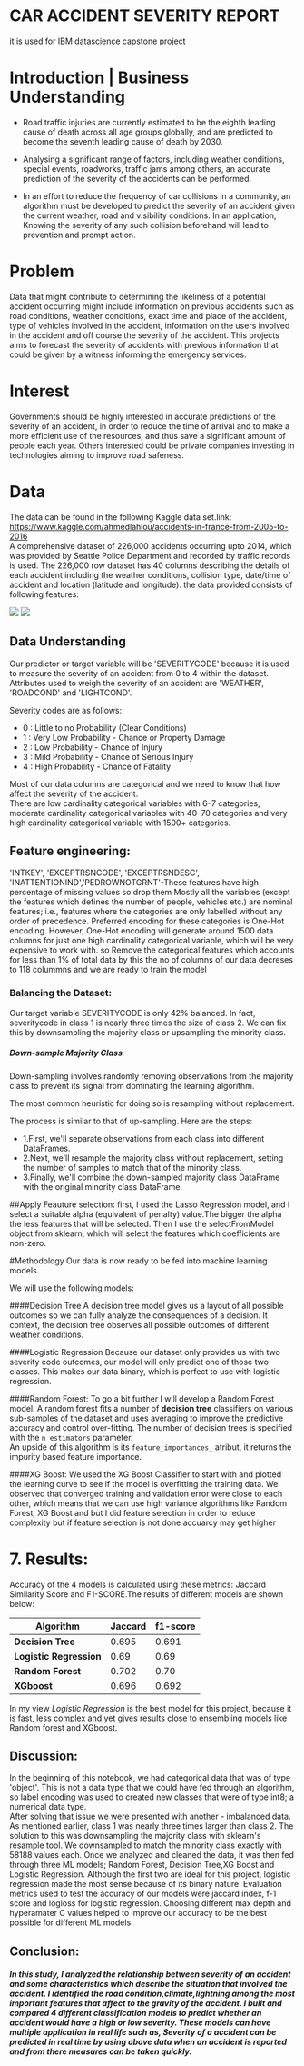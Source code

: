 # CAR ACCIDENT SEVERITY REPORT

it is used for IBM datascience capstone project

# Introduction | Business Understanding
 
* Road traffic injuries are currently estimated to be the eighth leading cause of death across all age groups globally, and are predicted to become the seventh leading cause of death by 2030.

* Analysing a significant range of factors, including weather conditions, special events, roadworks, traffic jams among others, an accurate prediction of the severity of the accidents can be performed.

* In an effort to reduce the frequency of car collisions in a community, an algorithm must be developed to predict the severity of an accident given the current weather, road and visibility conditions. In an application, Knowing the severity of any such collision beforehand will lead to prevention and prompt action.
# Problem

Data that might contribute to determining the likeliness of a potential accident occurring might include information on previous accidents such as road
conditions, weather conditions, exact time and place of the accident, type of vehicles involved in the accident, information on the users involved in the accident
and off course the severity of the accident. This projects aims to forecast the severity of accidents with previous information that could be given by a witness
informing the emergency services.


# Interest

Governments should be highly interested in accurate predictions of the severity of an accident, in order to reduce the time of arrival and to make a more efficient
use of the resources, and thus save a significant amount of people each year. Others interested could be private companies investing in technologies aiming
to improve road safeness.

# Data

The data can be found in the following Kaggle data set.link: https://www.kaggle.com/ahmedlahlou/accidents-in-france-from-2005-to-2016                                          
A comprehensive dataset of 226,000 accidents occurring upto 2014, which was provided by Seattle Police Department and recorded by traffic records is used. The 226,000 row dataset has 40 columns describing the details of each accident including the weather conditions, collision type, date/time of accident and location (latitude and longitude).
the data provided consists of following features:

![](images/features.png)
![](images/features1.png)

## Data Understanding

Our predictor or target variable will be 'SEVERITYCODE' because it is used to measure the severity of an accident from 0 to 4 within the dataset. Attributes used to weigh the severity of an accident are 'WEATHER', 'ROADCOND' and 'LIGHTCOND'.

Severity codes are as follows:
* 0 : Little to no Probability (Clear Conditions)
* 1 : Very Low Probability - Chance or Property Damage
* 2 : Low Probability - Chance of Injury
* 3 : Mild Probability - Chance of Serious Injury
* 4 : High Probability - Chance of Fatality

Most of our data columns are categorical and we need to know that how affect the severity of the accident.                                                                 
There are low cardinality categorical variables with 6–7 categories, moderate cardinality categorical variables with 40–70 categories and very high cardinality categorical variable with 1500+ categories.

## Feature engineering:                                                                                                                                                     
'INTKEY', 'EXCEPTRSNCODE', 'EXCEPTRSNDESC', 'INATTENTIONIND','PEDROWNOTGRNT'-These features have high percentage of missing values so drop them
Mostly all the variables (except the features which defines the number of people, vehicles etc.) are nominal features; i.e., features where the categories are only labelled without any order of precedence. Preferred encoding for these categories is One-Hot encoding. However, One-Hot encoding will generate around 1500 data columns for just one high cardinality categorical variable, which will be very expensive to work with.
so Remove the categorical features which accounts for less than 1% of total data by this the no of columns of our data decreses to 118 colummns and we are ready to train the model
### Balancing the Dataset:
Our target variable SEVERITYCODE is only 42% balanced. In fact, severitycode in class 1 is nearly three times the size of class 2.
We can fix this by downsampling the majority class or upsampling the minority class.
##### Down-sample Majority Class
Down-sampling involves randomly removing observations from the majority class to prevent its signal from dominating the learning algorithm.

The most common heuristic for doing so is resampling without replacement.

The process is similar to that of up-sampling. Here are the steps:

* 1.First, we'll separate observations from each class into different DataFrames.
* 2.Next, we'll resample the majority class without replacement, setting the number of samples to match that of the minority class.
* 3.Finally, we'll combine the down-sampled majority class DataFrame with the original minority class DataFrame.


##Apply Feauture selection:
first, I used the Lasso Regression model, and I select a suitable alpha (equivalent of penalty) value.The bigger the alpha the less features that will be selected.
Then I use the selectFromModel object from sklearn, which will select the features which coefficients are non-zero.

#Methodology 
Our data is now ready to be fed into machine learning models.

We will use the following models:

####Decision Tree
A decision tree model gives us a layout of all possible outcomes so we can fully analyze the consequences of a decision. It context, the decision tree observes all possible outcomes of different weather conditions.

####Logistic Regression
Because our dataset only provides us with two severity code outcomes, our model will only predict one of those two classes. This makes our data binary, which is perfect to use with logistic regression.

####Random Forest:
To go a bit further I will develop a Random Forest model. A random forest fits a number of **decision tree** classifiers on various sub-samples of the dataset and uses averaging to improve the predictive accuracy and control over-fitting. The number of decision trees is specified with the `n_estimators` parameter.\
An upside of this algorithm is its `feature_importances_` atribut, it returns the impurity based feature importance.

####XG Boost:
We used the XG Boost Classifier to start with and plotted the learning curve to see if the model is overfitting the training data. We observed that converged training and validation error were close to each other, which means that we can use high variance algorithms like Random Forest, XG Boost  and but I did feature selection in order to reduce complexity but if feature selection is not done accuarcy may get higher



# 7. Results:
Accuracy of the 4 models is calculated using these metrics: Jaccard Similarity Score and F1-SCORE.The results of different models are shown below:  
    
|**Algorithm**|**Jaccard**|**f1-score**|
|---------|-------|--------|
|**Decision Tree**|  0.695 | 0.691 |
|**Logistic Regression**| 0.69 | 0.69 | 
|**Random Forest**| 0.702  | 0.70 | 
|**XGboost**| 0.696  | 0.692 | 


 In my view *Logistic Regression* is the best model for this project, because it is fast, less complex and yet gives results close to ensembling models like Random forest and XGboost.
 
 ## Discussion:
 In the beginning of this notebook, we had categorical data that was of type 'object'. This is not a data type that we could have fed through an algorithm, so label encoding was used to created new classes that were of type int8; a numerical data type.                                                                                                 
After solving that issue we were presented with another - imbalanced data. As mentioned earlier, class 1 was nearly three times larger than class 2. The solution to this was downsampling the majority class with sklearn's resample tool. We downsampled to match the minority class exactly with 58188 values each.
Once we analyzed and cleaned the data, it was then fed through three ML models; Random Forest, Decision Tree,XG Boost and Logistic Regression. Although the first two are ideal for this project, logistic regression made the most sense because of its binary nature.
Evaluation metrics used to test the accuracy of our models were jaccard index, f-1 score and logloss for logistic regression. Choosing different max depth and hyperamater C values helped to improve our accuracy to be the best possible for different ML models.

## Conclusion:
##### In this study, I analyzed the relationship between severity of an accident and some characteristics which describe the situation that involved the accident. I identified the road condition,climate,lightning among the most important features that affect to the gravity of the accident. I built and compared 4 different classification models to predict whether an accident would have a high or low severity. These models can have multiple application in real life such as, Severity of a accident can be predicted in real time by using above data when an accident is reported and from there measures can be taken quickly.











